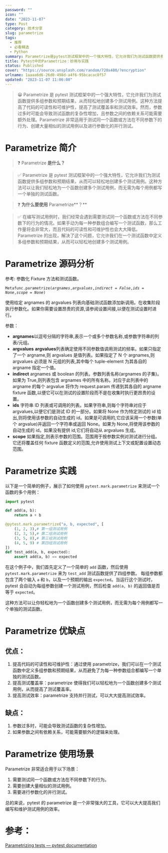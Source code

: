 ```yaml
---
password: ""
icon: ""
date: "2023-11-07"
type: Post
category: 技术分享
slug: parametrize
tags:
  - 推荐
  - 必看精选
  - Python
summary: Parametrize是pytest测试框架中的一个强大特性，它允许我们为测试函数提供多组参数和预期结果，从而轻松地创建多个测试用例。这种方法提高了代码的可读性和可维护性，提高了测试覆盖率和测试效率。然而，参数过多时可能会导致测试函数的复杂性增加，且参数之间的依赖关系可能需要额外处理。Parametrize非常适用于测试同一个函数或方法在不同参数下的行为、创建大量相似的测试用例以及进行参数化的并行测试。
title: Pytest中的Parametrize：妙用与实践
status: Published
cover: "https://source.unsplash.com/random/720x480/?encryption"
urlname: 1aaaa6d6-26d0-498d-a4f6-95bcacac8f57
updated: "2023-11-07 11:06:00"
---
```


> 😀 Parametrize 是 pytest 测试框架中的一个强大特性，它允许我们为测试函数提供多组参数和预期结果，从而轻松地创建多个测试用例。这种方法提高了代码的可读性和可维护性，提高了测试覆盖率和测试效率。然而，参数过多时可能会导致测试函数的复杂性增加，且参数之间的依赖关系可能需要额外处理。Parametrize 非常适用于测试同一个函数或方法在不同参数下的行为、创建大量相似的测试用例以及进行参数化的并行测试。

# Parametrize 简介

> ❓ Parametrize **是什么？**

> ✅ Parametrize 是 pytest 测试框架中的一个强大特性，它允许我们为测试函数提供多组参数和预期结果，从而可以轻松地创建多个测试用例。这种方法可以让我们轻松地为一个函数创建多个测试用例，而无需为每个用例都写一个单独的测试函数。

> ❓ **为什么要使用** Parametrize**？**

> ✅ 在编写测试用例时，我们经常会遇到需要测试同一个函数或方法在不同参数下的行为的情况。如果手动为每一种参数组合编写一个测试函数，那么工作量将会非常大，而且代码的可读性和可维护性也会大大降低。Parametrize 的出现，解决了这个问题，它允许我们在一个测试函数中定义多组参数和预期结果，从而可以轻松地创建多个测试用例。

# Parametrize 源码分析

参考: 参数化 Fixture 方法和测试函数。

`Metafunc.parametrize(`_`argnames`_`,`_`argvalues`_`,`_`indirect = False`_`,`_`ids = None`_`,`_`scope = None`_`)`

使用给定 argnames 的 argvalues 列表向基础测试函数添加新调用。在收集阶段执行参数化。如果你需要设置昂贵的资源,请参阅设置间接,以便在测试设置时进行。

参数：

- **argnames**以逗号分隔的字符串,表示一个或多个参数名称,或参数字符串的列表/元组。
- **argvalues** **argvalues**列表确定使用不同参数值调用测试的频率。如果只指定了一个 argname,则 argvalues 是值列表。如果指定了 N 个 argnames,则 argvalues 必须是 N 元组的列表,其中每个 tuple-element 为其各自的 argname 指定一个值。
- **indirect** argnames 或 boolean 的列表。参数列表名称(argnames 的子集)。如果为 True,则列表包含 argnames 中的所有名称。对应于此列表中的 argname 的每个 argvalue 将作为 request.param 传递到其各自的 argname fixture 函数,以便它可以在测试的设置阶段而不是在收集时执行更昂贵的设置。
- **ids** 字符串 ID 列表或可调用的列表。如果字符串,则每个字符串对应于 argvalues,以便它们是测试 ID 的一部分。如果将 None 作为特定测试的 id 给出,则将使用该参数的自动生成的 id。如果是可调用的,它应该采用一个参数(单个 argvalue)并返回一个字符串或返回 None。如果为 None,将使用该参数的自动生成的 id。如果没有提供 id,它们将自动从 argvalues 生成。
- **scope** 如果指定,则表示参数的范围。范围用于按参数实例对测试进行分组。它还将覆盖任何 fixture 函数定义的范围,允许使用测试上下文或配置设置动态范围。

# Parametrize 实践

以下是一个简单的例子，展示了如何使用 `pytest.mark.parametrize` 来测试一个函数的多个用例：

```python
import pytest

def add(a, b):
    return a + b

@pytest.mark.parametrize("a, b, expected", [
    (1, 2, 3),# 第一组测试用例
    (2, 3, 5),# 第二组测试用例
    (3, 5, 8),# 第三组测试用例
    (4, 5, 9) # 第四组测试用例
])
def test_add(a, b, expected):
    assert add(a, b) == expected
```

在这个例子中，我们首先定义了一个简单的 `add` 函数，然后使用 `pytest.mark.parametrize` 来为 `test_add` 测试函数提供了四组参数。
每组参数都包含了两个输入 `a` 和 `b`，以及一个预期的输出 `expected`。当运行这个测试时，pytest 会自动为每组参数创建一个测试用例，然后检查 `add(a, b)` 的返回值是否等于 `expected`。

这种方法可以让你轻松地为一个函数创建多个测试用例，而无需为每个用例都写一个单独的测试函数。

# Parametrize **优缺点**

## 优点：

1. 提高代码的可读性和可维护性：通过使用 parametrize，我们可以在一个测试函数中定义多组参数和预期结果，从而避免了为每一种参数组合都编写一个单独的测试函数。
2. 提高测试覆盖率：parametrize 使得我们可以轻松地为一个函数创建多个测试用例，从而提高了测试覆盖率。
3. 提高测试效率：parametrize 支持并行测试，可以大大提高测试效率。

## 缺点：

1. 参数过多时，可能会导致测试函数的复杂性增加。
2. 如果参数之间有依赖关系，可能需要额外的逻辑来处理。

# Parametrize **使用场景**

Parametrize 非常适合用于以下场景：

1. 需要测试同一个函数或方法在不同参数下的行为。
2. 需要创建大量相似的测试用例。
3. 需要进行参数化的并行测试。

总的来说，pytest 的 parametrize 是一个非常强大的工具，它可以大大提高我们编写和维护测试用例的效率。

# 参考：

[Parametrizing tests — pytest documentation](https://docs.pytest.org/en/7.1.x/example/parametrize.html)
